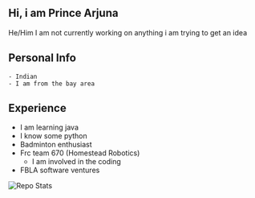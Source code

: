 ## Hi, i am Prince Arjuna

He/Him
I am not currently working on anything i am trying to get an idea

## Personal Info
    - Indian
    - I am from the bay area

## Experience
- I am learning java
- I know some python
- Badminton enthusiast
- Frc team 670 (Homestead Robotics)
    - I am involved in the coding
- FBLA software ventures






![Repo Stats](https://github-readme-stats.vercel.app/api/top-langs/?username=prince-arjuna&theme=black-green)
  
  


<!--
**Prince-Arjuna/Prince-Arjuna** is a ✨ _special_ ✨ repository because its `README.md` (this file) appears on your GitHub profile.

Here are some ideas to get you started:

- 🔭 I’m currently working on ...
- 🌱 I’m currently learning ...
- 👯 I’m looking to collaborate on ...
- 🤔 I’m looking for help with ...
- 💬 Ask me about ...
- 📫 How to reach me: ...
- 😄 Pronouns: ...
- ⚡ Fun fact: ...
-->
